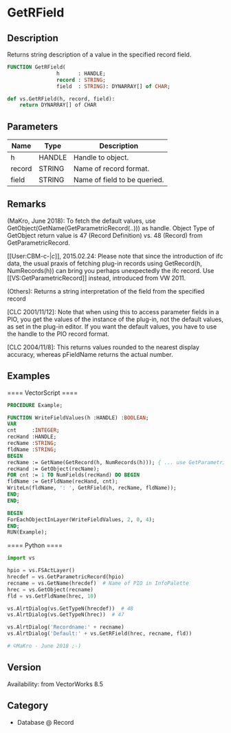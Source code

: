 # GetRField

## Description
Returns string description of a value in the specified record field.

```pascal
FUNCTION GetRField(
				h      : HANDLE;
				record : STRING;
				field  : STRING): DYNARRAY[] of CHAR;
```

```python
def vs.GetRField(h, record, field):
    return DYNARRAY[] of CHAR
```

## Parameters
|Name|Type|Description|
|---|---|---|
|h|HANDLE|Handle to object.|
|record|STRING|Name of record format.|
|field|STRING|Name of field to be queried.|

## Remarks
(MaKro, June 2018):
To fetch the default values, use GetObject(GetName(GetParametricRecord(..))) as handle.
Object Type of GetObject return value is 47 (Record Definition) vs. 48 (Record) from GetParametricRecord.

[[User:CBM-c-|_c_]], 2015.02.24:
Please note that since the introduction of ifc data, the usual praxis of fetching plug-in records using 
 GetRecord(h, NumRecords(h))
can bring you perhaps unexpectedly the ifc record. Use [[VS:GetParametricRecord]] instead, introduced from VW 2011.

(Others): 
Returns a string interpretation of the field from the specified record

[CLC 2001/11/12]: Note that when using this to access parameter fields in a PIO, you get the values of the instance of the plug-in, not the default values, as set in the plug-in editor. If you want the default values, you have to use the handle to the PIO record format.

[CLC 2004/11/8]: This returns values rounded to the nearest display accuracy, whereas pFieldName returns the actual number.

## Examples
==== VectorScript ====
```pascal
PROCEDURE Example;

FUNCTION WriteFieldValues(h :HANDLE) :BOOLEAN;
VAR
cnt     :INTEGER;
recHand :HANDLE;
recName :STRING;
fldName :STRING;
BEGIN
recName := GetName(GetRecord(h, NumRecords(h))); { ... use GetParametricRecord(h) instead }
recHand := GetObject(recName);
FOR cnt := 1 TO NumFields(recHand) DO BEGIN
fldName := GetFldName(recHand, cnt);
WriteLn(fldName, ': ', GetRField(h, recName, fldName));
END;
END;

BEGIN
ForEachObjectInLayer(WriteFieldValues, 2, 0, 4);
END;
RUN(Example);
```
==== Python ====
```python
import vs

hpio = vs.FSActLayer()
hrecdef = vs.GetParametricRecord(hpio)
recname = vs.GetName(hrecdef)  # Name of PIO in InfoPalette
hrec = vs.GetObject(recname)
fld = vs.GetFldName(hrec, 10)

vs.AlrtDialog(vs.GetTypeN(hrecdef))  # 48
vs.AlrtDialog(vs.GetTypeN(hrec))  # 47

vs.AlrtDialog('Recordname:' + recname)
vs.AlrtDialog('Default:' + vs.GetRField(hrec, recname, fld))

# ©MaKro - June 2018 ;-)
```

## Version
Availability: from VectorWorks 8.5

## Category
* Database @ Record

